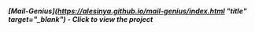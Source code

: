 ##### [Mail-Genius](https://alesinya.github.io/mail-genius/index.html "title" target="_blank") - Click to view the project
